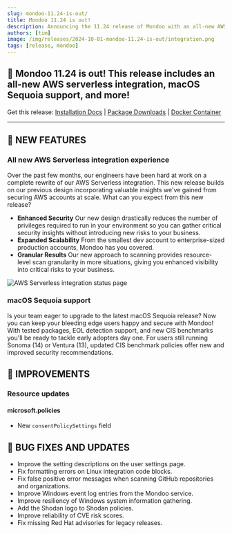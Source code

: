 ```yaml
---
slug: mondoo-11.24-is-out/
title: Mondoo 11.24 is out!
description: Announcing the 11.24 release of Mondoo with an all-new AWS serverless integration, macOS Sequoia support, and more!
authors: [tim]
image: /img/releases/2024-10-01-mondoo-11.24-is-out/integration.png
tags: [release, mondoo]
---
```


## 🥳 Mondoo 11.24 is out! This release includes an all-new AWS serverless integration, macOS Sequoia support, and more!

Get this release: [Installation Docs](https://mondoo.com/docs/cnspec/) | [Package Downloads](https://releases.mondoo.com/cnspec/) | [Docker Container](https://hub.docker.com/r/mondoo/cnspec)

---

## 🎉 NEW FEATURES

### All new AWS Serverless integration experience

Over the past few months, our engineers have been hard at work on a complete rewrite of our AWS Serverless integration. This new release builds on our previous design incorporating valuable insights we've gained from securing AWS accounts at scale. What can you expect from this new release?

- **Enhanced Security** Our new design drastically reduces the number of privileges required to run in your environment so you can gather critical security insights without introducing new risks to your business.
- **Expanded Scalability** From the smallest dev account to enterprise-sized production accounts, Mondoo has you covered.
- **Granular Results** Our new approach to scanning provides resource-level scan granularity in more situations, giving you enhanced visibility into critical risks to your business.

![AWS Serverless integration status page](/img/releases/2024-10-01-mondoo-11.24-is-out/integration.png)

### macOS Sequoia support

Is your team eager to upgrade to the latest macOS Sequoia release? Now you can keep your bleeding edge users happy and secure with Mondoo! With tested packages, EOL detection support, and new CIS benchmarks you'll be ready to tackle early adopters day one. For users still running Sonoma (14) or Ventura (13), updated CIS benchmark policies offer new and improved security recommendations.

## 🧹 IMPROVEMENTS

### Resource updates

#### microsoft.policies

- New `consentPolicySettings` field

## 🐛 BUG FIXES AND UPDATES

- Improve the setting descriptions on the user settings page.
- Fix formatting errors on Linux integration code blocks.
- Fix false positive error messages when scanning GitHub repositories and organizations.
- Improve Windows event log entries from the Mondoo service.
- Improve resiliency of Windows system information gathering.
- Add the Shodan logo to Shodan policies.
- Improve reliability of CVE risk scores.
- Fix missing Red Hat advisories for legacy releases.
